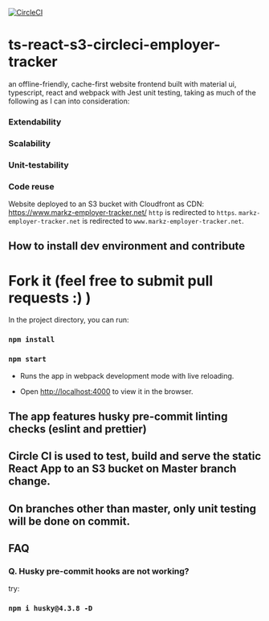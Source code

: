 [![CircleCI](https://circleci.com/gh/MarkZhuVUW/ts-react-s3-circleci-employer-tracker.svg?style=svg)](https://circleci.com/gh/MarkZhuVUW/ts-react-s3-circleci-employer-tracker)

# ts-react-s3-circleci-employer-tracker

an offline-friendly, cache-first website frontend built with material ui, typescript, react and webpack with Jest unit testing, taking as much of the following as I can into consideration:

### Extendability

### Scalability

### Unit-testability

### Code reuse

Website deployed to an S3 bucket with Cloudfront as CDN: https://www.markz-employer-tracker.net/
`http` is redirected to `https`.
`markz-employer-tracker.net` is redirected to `www.markz-employer-tracker.net`.

## How to install dev environment and contribute

# Fork it (feel free to submit pull requests :) )

In the project directory, you can run:

### `npm install`

### `npm start`

- Runs the app in webpack development mode with live reloading.

- Open [http://localhost:4000](http://localhost:4000) to view it in the browser.

## The app features husky pre-commit linting checks (eslint and prettier)

## Circle CI is used to test, build and serve the static React App to an S3 bucket on Master branch change.

## On branches other than master, only unit testing will be done on commit.

## FAQ

### Q. Husky pre-commit hooks are not working?

try:

### `npm i husky@4.3.8 -D`
